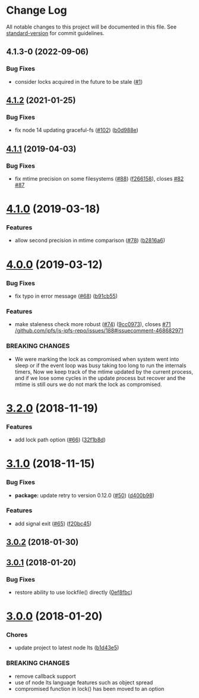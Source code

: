 # Change Log

All notable changes to this project will be documented in this file. See [standard-version](https://github.com/conventional-changelog/standard-version) for commit guidelines.

## 4.1.3-0 (2022-09-06)

### Bug Fixes

* consider locks acquired in the future to be stale ([#1](https://github.com/AlCalzone/node-proper-lockfile/pull/1))

<a name="4.1.2"></a>

## [4.1.2](https://github.com/moxystudio/node-proper-lockfile/compare/v4.1.1...v4.1.2) (2021-01-25)

### Bug Fixes

-   fix node 14 updating graceful-fs ([#102](https://github.com/moxystudio/node-proper-lockfile/issues/102)) ([b0d988e](https://github.com/moxystudio/node-proper-lockfile/commit/b0d988e))

<a name="4.1.1"></a>

## [4.1.1](https://github.com/moxystudio/node-proper-lockfile/compare/v4.1.0...v4.1.1) (2019-04-03)

### Bug Fixes

-   fix mtime precision on some filesystems ([#88](https://github.com/moxystudio/node-proper-lockfile/issues/88)) ([f266158](https://github.com/moxystudio/node-proper-lockfile/commit/f266158)), closes [#82](https://github.com/moxystudio/node-proper-lockfile/issues/82) [#87](https://github.com/moxystudio/node-proper-lockfile/issues/87)

<a name="4.1.0"></a>

# [4.1.0](https://github.com/moxystudio/node-proper-lockfile/compare/v4.0.0...v4.1.0) (2019-03-18)

### Features

-   allow second precision in mtime comparison ([#78](https://github.com/moxystudio/node-proper-lockfile/issues/78)) ([b2816a6](https://github.com/moxystudio/node-proper-lockfile/commit/b2816a6))

<a name="4.0.0"></a>

# [4.0.0](https://github.com/moxystudio/node-proper-lockfile/compare/v3.2.0...v4.0.0) (2019-03-12)

### Bug Fixes

-   fix typo in error message ([#68](https://github.com/moxystudio/node-proper-lockfile/issues/68)) ([b91cb55](https://github.com/moxystudio/node-proper-lockfile/commit/b91cb55))

### Features

-   make staleness check more robust ([#74](https://github.com/moxystudio/node-proper-lockfile/issues/74)) ([9cc0973](https://github.com/moxystudio/node-proper-lockfile/commit/9cc0973)), closes [#71](https://github.com/moxystudio/node-proper-lockfile/issues/71) [/github.com/ipfs/js-ipfs-repo/issues/188#issuecomment-468682971](https://github.com//github.com/ipfs/js-ipfs-repo/issues/188/issues/issuecomment-468682971)

### BREAKING CHANGES

-   We were marking the lock as compromised when system went into sleep or if the event loop was busy taking too long to run the internals timers, Now we keep track of the mtime updated by the current process, and if we lose some cycles in the update process but recover and the mtime is still ours we do not mark the lock as compromised.

<a name="3.2.0"></a>

# [3.2.0](https://github.com/moxystudio/node-proper-lockfile/compare/v3.1.0...v3.2.0) (2018-11-19)

### Features

-   add lock path option ([#66](https://github.com/moxystudio/node-proper-lockfile/issues/66)) ([32f1b8d](https://github.com/moxystudio/node-proper-lockfile/commit/32f1b8d))

<a name="3.1.0"></a>

# [3.1.0](https://github.com/moxystudio/node-proper-lockfile/compare/v3.0.2...v3.1.0) (2018-11-15)

### Bug Fixes

-   **package:** update retry to version 0.12.0 ([#50](https://github.com/moxystudio/node-proper-lockfile/issues/50)) ([d400b98](https://github.com/moxystudio/node-proper-lockfile/commit/d400b98))

### Features

-   add signal exit ([#65](https://github.com/moxystudio/node-proper-lockfile/issues/65)) ([f20bc45](https://github.com/moxystudio/node-proper-lockfile/commit/f20bc45))

<a name="3.0.2"></a>

## [3.0.2](https://github.com/moxystudio/node-proper-lockfile/compare/v3.0.1...v3.0.2) (2018-01-30)

<a name="3.0.1"></a>

## [3.0.1](https://github.com/moxystudio/node-proper-lockfile/compare/v3.0.0...v3.0.1) (2018-01-20)

### Bug Fixes

-   restore ability to use lockfile() directly ([0ef8fbc](https://github.com/moxystudio/node-proper-lockfile/commit/0ef8fbc))

<a name="3.0.0"></a>

# [3.0.0](https://github.com/moxystudio/node-proper-lockfile/compare/v2.0.1...v3.0.0) (2018-01-20)

### Chores

-   update project to latest node lts ([b1d43e5](https://github.com/moxystudio/node-proper-lockfile/commit/b1d43e5))

### BREAKING CHANGES

-   remove callback support
-   use of node lts language features such as object spread
-   compromised function in lock() has been moved to an option
